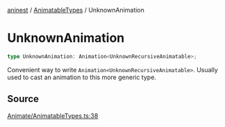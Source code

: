 [aninest](../../index.md) / [AnimatableTypes](../index.md) / UnknownAnimation

# UnknownAnimation

```ts
type UnknownAnimation: Animation<UnknownRecursiveAnimatable>;
```

Convenient way to write `Animation<UnknownRecursiveAnimatable>`.
Usually used to cast an animation to this more generic type.

## Source

[Animate/AnimatableTypes.ts:38](https://github.com/zphrs/aninest/blob/37209a6/src/Animate/AnimatableTypes.ts#L38)
